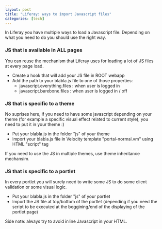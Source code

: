 ```yaml
---
layout: post
title: "Liferay: ways to import Javascript files"
categories: [tech]
---
```

In Liferay you have multiple ways to load a Javascript file. Depending on what you need to do you should use the right way.

<!--more-->

<h3>JS that is available in ALL pages</h3>

You can reuse the mechanism that Liferay uses for loading a lot of JS files at every page load.

<ul>
<li>Create a hook that will add your JS file in ROOT webapp</li>
<li>Add the path to your blabla.js file to one of those properties: 

<ul>
<li>javascript.everything.files : when user is logged in</li>
<li>javascript.barebone.files : when user is logged in / off</li>
</ul></li>
</ul>

<h3>JS that is specific to a theme</h3>

No suprises here, if you need to have some javascript depending on your theme (for example a specific visual effect related to current style), you need to put it in your theme :)

<ul>
<li>Put your blabla.js in the folder "js" of your theme</li>
<li>Import your blabla.js file in Velocity template "portal-normal.vm" using HTML "script" tag</li>
</ul>

If you need to use the JS in multiple themes, use theme inheritance mechansim.

<h3>JS that is specific to a portlet</h3>

In every portlet you will surely need to write some JS to do some client validation or some visual logic.

<ul>
<li>Put your blabla.js in the folder "js" of your portlet</li>
<li>Import the JS file at top/bottom of the portlet (depending if you need the script to be executed at the beggining/end of the displaying of the portlet page)</li>
</ul>

Side note: always try to avoid inline Javascript in your HTML.
